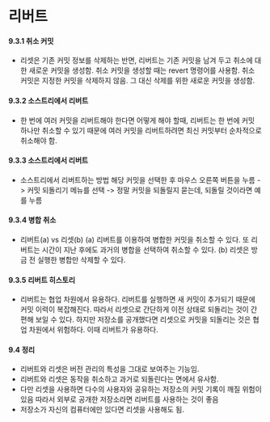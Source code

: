 # 리버트

#### 9.3.1 취소 커밋
- 리셋은 기존 커밋 정보를 삭제하는 반면, 리버트는 기존 커밋을 남겨 두고 취소에 대한 새로운 커밋을 생성함. 취소 커밋을 생성할 때는 revert 명령어를 사용함. 취소 커밋은 지정한 커밋을 삭제하지 않음. 그 대신 삭제를 위한 새로운 커밋을 생성함.

#### 9.3.2 소스트리에서 리버트
- 한 번에 여러 커밋을 리버트해야 한다면 어떻게 해야 할때, 리버트는 한 번에 커밋 하나만 취소할 수 있기 때문에 여러 커밋을 리버트하려면 최신 커밋부터 순차적으로 취소해야 함.

#### 9.3.3 소스트리에서 리버트
- 소스트리에서 리버트하는 방법
 해당 커밋을 선택한 후 마우스 오른쪽 버튼을 누름 -> 커밋 되돌리기 메뉴를 선택
-> 정말 커밋을 되돌릴지 묻는데, 되돌릴 것이라면 예를 누름

#### 9.3.4 병합 취소
- 리버트(a) vs 리셋(b)
 (a) 리버트를 이용하여 병합한 커밋을 취소할 수 있다. 또 리버트는 시간이 지난 후에도 과거의 병합을 선택하여 취소할 수 있다.
 (b) 리셋은 방금 전 실행한 병합만 삭제할 수 있다.

#### 9.3.5 리버트 히스토리

- 리버트는 협업 차원에서 유용하다.
 리버트를 실행하면 새 커밋이 추가되기 때문에 커밋 이력이 복잡해진다. 따라서 리셋으로 간단하게 이전 상태로 되돌리는 것이 간편해 보일 수 있다. 하지만 저장소를 공개했다면 리셋으로 커밋을 되돌리는 것은 협업 차원에서 위험하다. 이때 리버트가 유용하다.

#### 9.4 정리
- 리버트와 리셋은 버전 관리의 특성을 그대로 보여주는 기능임.
- 리버트와 리셋은 동작을 취소하고 과거로 되돌린다는 면에서 유사함.
- 다만 리셋을 사용하면 다수의 사용자와 공유하는 저장소의 커밋 기록이 깨질 위험이 있음
따라서 외부로 공개한 저장소라면 리버트를 사용하는 것이 좋음
- 저장소가 자신의 컴퓨터에만 있다면 리셋을 사용해도 됨. 

